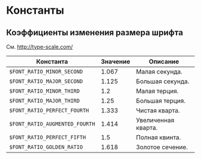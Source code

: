 # Константы

## Коэффициенты изменения размера шрифта

См. http://type-scale.com/

Константа                      | Значение | Описание
-------------------------------|----------|---------
`$FONT_RATIO_MINOR_SECOND`     | 1.067    | Малая секунда.
`$FONT_RATIO_MAJOR_SECOND`     | 1.125    | Большая секунда.
`$FONT_RATIO_MINOR_THIRD`      | 1.2      | Малая терция.
`$FONT_RATIO_MAJOR_THIRD`      | 1.25     | Большая терция.
`$FONT_RATIO_PERFECT_FOURTH`   | 1.333    | Чистая кварта.
`$FONT_RATIO_AUGMENTED_FOURTH` | 1.414    | Увеличенная кварта.
`$FONT_RATIO_PERFECT_FIFTH`    | 1.5      | Полная квинта.
`$FONT_RATIO_GOLDEN_RATIO`     | 1.618    | Золотое сечение.
